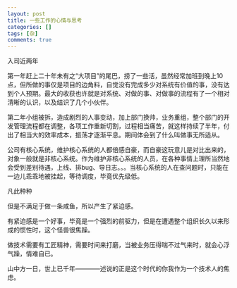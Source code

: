 ```yaml
---
layout: post
title: 一些工作的心情与思考
categories: []
tags: [杂]
comments: true
---
```


入司近两年

第一年赶上二十年未有之“大项目”的尾巴，捞了一些活，虽然经常加班到晚上10点，但所做的事仅是项目的边角料，自觉没有完成多少对系统有价值的事，没有达到个人预期。最大的收获也许就是对系统、对做的事、对做事的流程有了一个相对清晰的认识，以及结识了几个小伙伴。

第二年小组被拆，造成剧烈的人事变动，加上部门换帅，业务重组，整个部门的开发管理流程都在调整，各项工作重新切割，过程相当痛苦，就这样持续了半年，付出了相当大的效率成本，振荡才逐渐平息。期间体会到了什么叫做事无所适从。

公司有核心系统，维护核心系统的人都倍感自豪，而自豪这玩意儿是对比出来的，对象一般就是非核心系统。作为维护非核心系统的人员，在各种事情上理所当然地会受到差别待遇，上线、排bug、导日志。。。当核心系统的人在查问题时，只能在一边儿乖乖地被挂起，等待调度，毕竟优先级低。

凡此种种

但是不满足于做一条咸鱼，所以产生了紧迫感。

有紧迫感是一个好事，毕竟是一个强烈的前驱力，但是在遭遇整个组织长久以来形成的惯性时，这个怪兽很焦躁。

做技术需要有工匠精神，需要时间来打磨，当被业务压得喘不过气来时，就会心浮气躁，情难自已。

山中方一日，世上已千年————述说的正是这个时代的你我作为一个技术人的焦虑。

